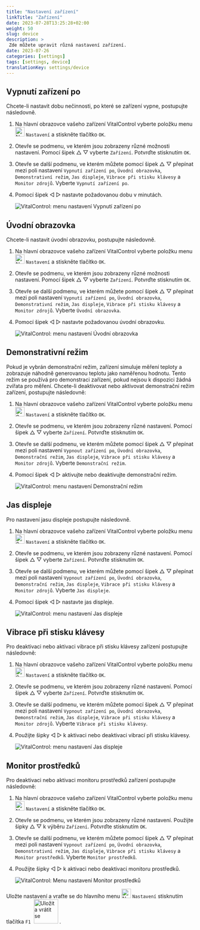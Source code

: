 ```yaml
---
title: "Nastavení zařízení"
linkTitle: "Zařízení"
date: 2023-07-28T13:25:28+02:00
weight: 50
slug: device
description: >
 Zde můžete upravit různá nastavení zařízení.
date: 2023-07-26
categories: [settings]
tags: [settings, device]
translationKey: settings/device
---
```

## Vypnutí zařízení po
Chcete-li nastavit dobu nečinnosti, po které se zařízení vypne, postupujte následovně.

1. Na hlavní obrazovce vašeho zařízení VitalControl vyberte položku menu <img src="/icons/gear.svg" width="25" align="bottom" alt="Nastavení" /> `Nastavení` a stiskněte tlačítko `OK`.

2. Otevře se podmenu, ve kterém jsou zobrazeny různé možnosti nastavení. Pomocí šipek △ ▽ vyberte `Zařízení`. Potvrďte stisknutím `OK`.

3. Otevře se další podmenu, ve kterém můžete pomocí šipek △ ▽ přepínat mezi poli nastavení `Vypnutí zařízení po`, `Úvodní obrazovka`, `Demonstrativní režim`, `Jas displeje`, `Vibrace při stisku klávesy` a `Monitor zdrojů`. Vyberte `Vypnutí zařízení po`.

4. Pomocí šipek ◁ ▷ nastavte požadovanou dobu v minutách.

    ![VitalControl: menu nastavení Vypnutí zařízení po](../images/shutdowndeviceafter.png "Vypnutí zařízení po")

## Úvodní obrazovka

Chcete-li nastavit úvodní obrazovku, postupujte následovně.

1. Na hlavní obrazovce vašeho zařízení VitalControl vyberte položku menu <img src="/icons/gear.svg" width="25" align="bottom" alt="Nastavení" /> `Nastavení` a stiskněte tlačítko `OK`.

2. Otevře se podmenu, ve kterém jsou zobrazeny různé možnosti nastavení. Pomocí šipek △ ▽ vyberte `Zařízení`. Potvrďte stisknutím `OK`.

3. Otevře se další podmenu, ve kterém můžete pomocí šipek △ ▽ přepínat mezi poli nastavení `Vypnutí zařízení po`, `Úvodní obrazovka`, `Demonstrativní režim`, `Jas displeje`, `Vibrace při stisku klávesy` a `Monitor zdrojů`. Vyberte `Úvodní obrazovka`.

4. Pomocí šipek ◁ ▷ nastavte požadovanou úvodní obrazovku.

    ![VitalControl: menu nastavení Úvodní obrazovka](../images/startupscreen.png "Úvodní obrazovka")

## Demonstrativní režim

Pokud je vybrán demonstrační režim, zařízení simuluje měření teploty a zobrazuje náhodně generovanou teplotu jako naměřenou hodnotu. Tento režim se používá pro demonstraci zařízení, pokud nejsou k dispozici žádná zvířata pro měření. Chcete-li deaktivovat nebo aktivovat demonstrační režim zařízení, postupujte následovně:


1. Na hlavní obrazovce vašeho zařízení VitalControl vyberte položku menu <img src="/icons/gear.svg" width="25" align="bottom" alt="Settings" /> `Nastavení` a stiskněte tlačítko `OK`.

2. Otevře se podmenu, ve kterém jsou zobrazeny různé nastavení. Pomocí šipek △ ▽ vyberte `Zařízení`. Potvrďte stisknutím `OK`.

3. Otevře se další podmenu, ve kterém můžete pomocí šipek △ ▽ přepínat mezi poli nastavení `Vypnout zařízení po`, `Úvodní obrazovka`, `Demonstrační režim`, `Jas displeje`, `Vibrace při stisku klávesy` a `Monitor zdrojů`. Vyberte `Demonstrační režim`.

4. Pomocí šipek ◁ ▷ aktivujte nebo deaktivujte demonstrační režim.

    ![VitalControl: menu nastavení Demonstrační režim](../images/demonstrationmode.png "Demonstrační režim")

## Jas displeje

Pro nastavení jasu displeje postupujte následovně.

1. Na hlavní obrazovce vašeho zařízení VitalControl vyberte položku menu <img src="/icons/gear.svg" width="25" align="bottom" alt="Settings" /> `Nastavení` a stiskněte tlačítko `OK`.

2. Otevře se podmenu, ve kterém jsou zobrazeny různé nastavení. Pomocí šipek △ ▽ vyberte `Zařízení`. Potvrďte stisknutím `OK`.

3. Otevře se další podmenu, ve kterém můžete pomocí šipek △ ▽ přepínat mezi poli nastavení `Vypnout zařízení po`, `Úvodní obrazovka`, `Demonstrační režim`, `Jas displeje`, `Vibrace při stisku klávesy` a `Monitor zdrojů`. Vyberte `Jas displeje`.

4. Pomocí šipek ◁ ▷ nastavte jas displeje.

    ![VitalControl: menu nastavení Jas displeje](../images/displaybrightness.png "Jas displeje")

## Vibrace při stisku klávesy

Pro deaktivaci nebo aktivaci vibrace při stisku klávesy zařízení postupujte následovně:

1. Na hlavní obrazovce vašeho zařízení VitalControl vyberte položku menu <img src="/icons/gear.svg" width="25" align="bottom" alt="Settings" /> `Nastavení` a stiskněte tlačítko `OK`.

2. Otevře se podmenu, ve kterém jsou zobrazeny různé nastavení. Pomocí šipek △ ▽ vyberte `Zařízení`. Potvrďte stisknutím `OK`.

3. Otevře se další podmenu, ve kterém můžete pomocí šipek △ ▽ přepínat mezi poli nastavení `Vypnout zařízení po`, `Úvodní obrazovka`, `Demonstrační režim`, `Jas displeje`, `Vibrace při stisku klávesy` a `Monitor zdrojů`. Vyberte `Vibrace při stisku klávesy`.


4. Použijte šipky ◁ ▷ k aktivaci nebo deaktivaci vibrací při stisku klávesy.

    ![VitalControl: menu nastavení Jas displeje](../images/vibrationonkeypress.png "Jas displeje")

## Monitor prostředků

Pro deaktivaci nebo aktivaci monitoru prostředků zařízení postupujte následovně:

1. Na hlavní obrazovce vašeho zařízení VitalControl vyberte položku menu <img src="/icons/gear.svg" width="25" align="bottom" alt="Nastavení" /> `Nastavení` a stiskněte tlačítko `OK`.

2. Otevře se podmenu, ve kterém jsou zobrazeny různé nastavení. Použijte šipky △ ▽ k výběru `Zařízení`. Potvrďte stisknutím `OK`.

3. Otevře se další podmenu, ve kterém můžete pomocí šipek △ ▽ přepínat mezi poli nastavení `Vypnout zařízení po`, `Úvodní obrazovka`, `Demonstrativní režim`, `Jas displeje`, `Vibrace při stisku klávesy` a `Monitor prostředků`. Vyberte `Monitor prostředků`.

4. Použijte šipky ◁ ▷ k aktivaci nebo deaktivaci monitoru prostředků.

    ![VitalControl: Menu nastavení Monitor prostředků](../images/resourcemonitor.png "Monitor prostředků")

Uložte nastavení a vraťte se do hlavního menu <img src="/icons/gear.svg" width="25" align="bottom" alt="Nastavení" /> `Nastavení` stisknutím tlačítka `F1` &nbsp;<img src="/icons/footer/save_exit.svg" width="65" align="bottom" alt="Uložit a vrátit se" />&nbsp;.
